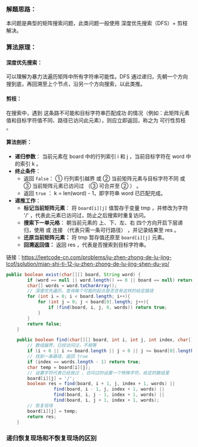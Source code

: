 ### 解题思路：
本问题是典型的矩阵搜索问题，此类问题一般使用 深度优先搜索（DFS）+ 剪枝 解决。

### 算法原理：

#### 深度优先搜索： 

可以理解为暴力法遍历矩阵中所有字符串可能性。DFS 通过递归，先朝一个方向搜到底，再回溯至上个节点，沿另一个方向搜索，以此类推。

#### 剪枝： 

在搜索中，遇到 这条路不可能和目标字符串匹配成功 的情况（例如：此矩阵元素值和目标字符值不同、路径已访问此元素），则应立即返回，称之为 可行性剪枝 。

#### 算法剖析：

* **递归参数**： 当前元素在 board 中的行列索引 i 和 j ，当前目标字符在 word 中的索引 k 。
* **终止条件**：
  * 返回 `false`： ① 行列索引越界 或 ② 当前矩阵元素与目标字符不同 或 ③ 当前矩阵元素已访问过 （③ 可合并至 ② ） 。
  * 返回 `true` ： k = len(word) - 1，即字符串 word 已匹配完成。
* **递推工作**：
  * **标记当前矩阵元素**： 将 `board[i][j]` 值暂存于变量 tmp ，并修改为字符 '/' ，代表此元素已访问过，防止之后搜索时重复访问。
  * **搜索下一单元格**： 朝当前元素的 上、下、左、右 四个方向开启下层递归，使用 或 连接 （代表只需一条可行路径） ，并记录结果至 res 。
  * **还原当前矩阵元素：** 将 tmp 暂存值还原至 `board[i][j]` 元素。
  * **回溯返回值：** 返回 res ，代表是否搜索到目标字符串。


链接：https://leetcode-cn.com/problems/ju-zhen-zhong-de-lu-jing-lcof/solution/mian-shi-ti-12-ju-zhen-zhong-de-lu-jing-shen-du-yo/

```java
public boolean exist(char[][] board, String word) {
        if (word == null || word.length() == 0 || board == null) return false;
        char[] words = word.toCharArray();
        // 深度优先遍历，查询每个可能的起点是否含有这样的给定路径
        for (int i = 0; i < board.length; i++){
            for (int j = 0; j < board[0].length; j++){
                if (find(board, i, j, 0, words)) return true;
            }
        }
        return false;
    }

    public boolean find(char[][] board, int i, int j, int index, char[] words){
        // 数组越界，已经访问过，不相等
        if (i < 0 || i >= board.length || j < 0 || j >= board[0].length || board[i][j] != words[index]) return false;
        // 找到一条路径，返回 true
        if (index == words.length - 1) return true;
        char temp = board[i][j];
        // 设置字符代表已经放过 ，访问过的设置一个特殊字符，给定的数组里
        board[i][j] = '/';
        boolean res = find(board, i + 1, j, index + 1, words) ||
                  find(board, i - 1, j, index + 1, words) ||
                  find(board, i, j - 1, index + 1, words) ||
                  find(board, i, j + 1, index + 1, words);
        // 恢复现场
        board[i][j] = temp;
        return res;
    }
```



### 递归恢复现场和不恢复现场的区别

